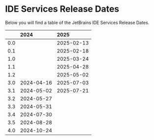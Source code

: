 # IDE Services Release Dates
Below you will find a table of the JetBrains IDE Services Release Dates.

|     | 2024       | 2025       |
|----:|:-----------|:-----------|
| 0.0 |            | 2025-02-13 |
| 0.1 |            | 2025-02-18 |
| 1.0 |            | 2025-03-24 |
| 1.1 |            | 2025-04-28 |
| 1.2 |            | 2025-05-02 |
| 3.0 | 2024-04-16 | 2025-07-03 |
| 3.1 | 2024-05-02 | 2025-07-21 |
| 3.2 | 2024-05-27 |            |
| 3.3 | 2024-05-31 |            |
| 3.4 | 2024-07-30 |            |
| 3.5 | 2024-08-28 |            |
| 4.0 | 2024-10-24 |            |